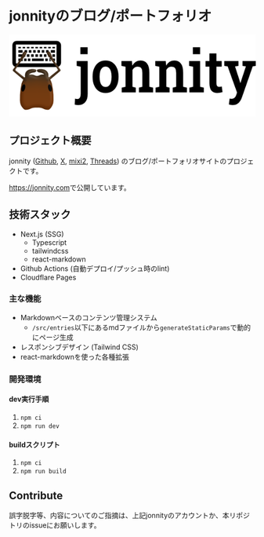 # jonnityのブログ/ポートフォリオ

![jonnity's logo](logo_keybourd.png)

## プロジェクト概要

jonnity ([Github](https://github.com/jonnity), [X](https://x.com/jonnied_man), [mixi2](https://mixi.social/invitations/@jonnity/HkhMHZVUyjy5Hk4McKij5Z), [Threads](https://www.threads.net/@jonnied_man)) のブログ/ポートフォリオサイトのプロジェクトです。

<https://jonnity.com>で公開しています。

## 技術スタック

* Next.js (SSG)
  * Typescript
  * tailwindcss
  * react-markdown
* Github Actions (自動デプロイ/プッシュ時のlint)
* Cloudflare Pages

### 主な機能

* Markdownベースのコンテンツ管理システム
  * `/src/entries`以下にあるmdファイルから`generateStaticParams`で動的にページ生成
* レスポンシブデザイン (Tailwind CSS)
* react-markdownを使った各種拡張


### 開発環境

#### dev実行手順

1. `npm ci`
2. `npm run dev`

#### buildスクリプト

1. `npm ci`
2. `npm run build`

## Contribute

誤字脱字等、内容についてのご指摘は、上記jonnityのアカウントか、本リポジトリのissueにお願いします。
